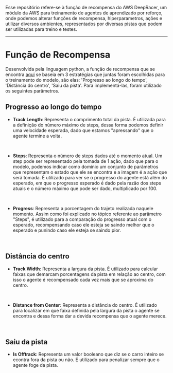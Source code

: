 Esse repositório refere-se à função de recompensa do AWS DeepRacer, um módulo da AWS para treinamento de agentes de aprendizado por reforço, onde podemos alterar funções de recompensa, hiperparametros, ações e utilizar diversos ambientes, representados por diversas pistas que podem ser utilizadas para treino e testes.

---

# Função de Recompensa

Desenvolvida pela linguagem python, a função de recompensa que se encontra [aqui](./src/reward_function.py) se baseia em 3 estratégias que juntas foram escolhidas para o treinamento do modelo, são elas: 'Progresso ao longo do tempo', 'Distância do centro', 'Saiu da pista'. Para implementá-las, foram utilizado os seguintes parâmetros.

## Progresso ao longo do tempo
- **Track Length**: Representa o comprimento total da pista. É utilizada para a definição do número máximo de steps, dessa forma podemos definir uma velocidade esperada, dado que estamos "apressando" que o agente termine a volta.
<br>

- **Steps**: Representa o número de steps dados até o momento atual. Um step pode ser representado pela tomada de 1 ação, dado que para o modelo, podemos indicar como domínio um conjunto de parâmetros que representam o estado que ele se encontra e a imagem é a ação que será tomada. É utilizado para ver se o progresso do agente está além do esperado, em que o progresso esperado é dado pela razão dos steps atuais e o número máximo que pode ser dado, multiplicado por 100.
<br>

- **Progress**: Representa a porcentagem do trajeto realizada naquele momento. Assim como foi explicado no tópico referente ao parâmetro "Steps", é utilizado para a comparação do progresso atual com o esperado, recompensando caso ele esteja se saindo melhor que o esperado e punindo caso ele esteja se saindo pior.
<br>

## Distância do centro

- **Track Width**: Representa a largura da pista. É utilizado para calcular faixas que demarcam porcentagens da pista em relação ao centro, com isso o agente é recompensado cada vez mais que se aproxima do centro.
<br>

- **Distance from Center**: Representa a distância do centro. É utilizado para localizar em que faixa definida pela largura da pista o agente se encontra e dessa forma dar a devida recompensa que o agente merece.
<br>

## Saiu da pista

- **Is Offtrack**: Representa um valor booleano que diz se o carro inteiro se econtra fora da pista ou não. É utilizado para penalizar sempre que o agente foge da pista.
